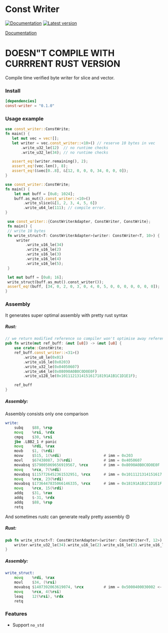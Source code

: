 Const Writer
=============
[![Documentation](https://docs.rs/const-writer/badge.svg)](https://docs.rs/const-writer)
[![Latest version](https://img.shields.io/crates/v/const-writer.svg)](https://crates.io/crates/const-writer)

[Documentation](https://docs.rs/const-writer/badge.svg)

# DOESN"T COMPILE WITH CURRRENT RUST VERSION

Compile time verified byte writer for slice and vector.


### Install
```toml
[dependencies]
const-writer = "0.1.0"
```
### Usage example
 ```rust
use const_writer::ConstWrite;
fn main() {
    let mut vec = vec![];
    let writer = vec.const_writer::<10>() // reserve 10 bytes in vec
        .write_u32_le(12)  // no runtime checks
        .write_u32_le(34); // no runtime checks

    assert_eq!(writer.remaining(), 2);
    assert_eq!(vec.len(), 8);
    assert_eq!(&vec[0..8], &[12, 0, 0, 0, 34, 0, 0, 0]);
}
 ```

```rust
use const_writer::ConstWrite;
fn main() {
    let mut buff = [0u8; 1024];
    buff.as_mut().const_writer::<10>()
        .write_slice(&[1, 2, 3, 4, 5, 6])
        .write_u64_le(111); // compile error.
}
```

```rust
 use const_writer::{ConstWriterAdapter, ConstWriter, ConstWrite};
 fn main() {
 // write 10 bytes
 fn write_struct<T: ConstWriterAdapter>(writer: ConstWriter<T, 10>) {
     writer
         .write_u16_le(34)
         .write_u16_le(2)
         .write_u16_le(3)
         .write_u16_le(4)
         .write_u16_le(5);
 }

 let mut buff = [0u8; 16];
 write_struct(buff.as_mut().const_writer());
 assert_eq!(buff, [34, 0, 2, 0, 3, 0, 4, 0, 5, 0, 0, 0, 0, 0, 0, 0]);
}
 ```

### Assembly
It generates super optimal assembly with pretty rust syntax
##### Rust:
```rust
// we return modified reference so compiler won't optimise away reference manipulation
pub fn write(mut ref_buff: &mut [u8]) -> &mut [u8] {
    use crate::ConstWrite;
    ref_buff.const_writer::<31>()
        .write_u8_le(0x01)
        .write_u16_le(0x0203)
        .write_u32_le(0x04050607)
        .write_u64_le(0x08090A0B0C0D0E0F)
        .write_u128_le(0x101112131415161718191A1B1C1D1E1F);

    ref_buff
}
```
##### Assembly:
Assembly consists only one comparison
```asm
write:
	subq	$88, %rsp
	movq	%rsi, %rdx
	cmpq	$30, %rsi
	jbe	.LBB2_1 # panic
	movq	%rdi, %rax
	movb	$1, (%rdi)
	movw	$515, 1(%rdi)                   # imm = 0x203
	movl	$67438087, 3(%rdi)              # imm = 0x4050607
	movabsq	$579005069656919567, %rcx       # imm = 0x8090A0B0C0D0E0F
	movq	%rcx, 7(%rdi)
	movabsq	$1157726452361532951, %rcx      # imm = 0x1011121314151617
	movq	%rcx, 23(%rdi)
	movabsq	$1736447835066146335, %rcx      # imm = 0x18191A1B1C1D1E1F
	movq	%rcx, 15(%rdi)
	addq	$31, %rax
	addq	$-31, %rdx
	addq	$88, %rsp
	retq
```
And sometimes rustc can generate really pretty assembly :heart_eyes:

##### Rust:
```rust
pub fn write_struct<T: ConstWriterAdapter>(writer: ConstWriter<T, 12>) -> ConstWriter<T, 0> {
    writer.write_u32_le(34).write_u16_le(2).write_u16_le(3).write_u16_le(4).write_u16_le(5)
}
```
##### Assembly:
```asm
write_struct:
	movq	%rdi, %rax
	movl	$34, (%rsi)
	movabsq	$1407392063619074, %rcx         # imm = 0x5000400030002 <- OMG
	movq	%rcx, 4(%rsi)
	leaq	12(%rsi), %rdx
	retq
```

### Features
* Support `no_std`
